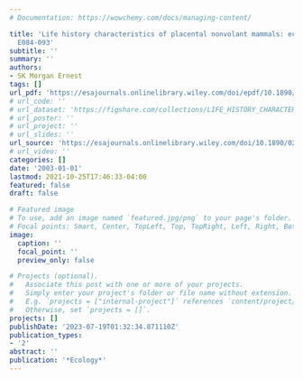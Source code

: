 ```yaml
---
# Documentation: https://wowchemy.com/docs/managing-content/

title: 'Life history characteristics of placental nonvolant mammals: ecological archives
  E084-093'
subtitle: ''
summary: ''
authors:
- SK Morgan Ernest
tags: []
url_pdf: 'https://esajournals.onlinelibrary.wiley.com/doi/epdf/10.1890/02-9002'
# url_code: ''
# url_dataset: 'https://figshare.com/collections/LIFE_HISTORY_CHARACTERISTICS_OF_PLACENTAL_NONVOLANT_MAMMALS/3297992'
# url_poster: ''
# url_project: ''
# url_slides: ''
url_source: 'https://esajournals.onlinelibrary.wiley.com/doi/10.1890/02-9002'
# url_video: ''
categories: []
date: '2003-01-01'
lastmod: 2021-10-25T17:46:33-04:00
featured: false
draft: false

# Featured image
# To use, add an image named `featured.jpg/png` to your page's folder.
# Focal points: Smart, Center, TopLeft, Top, TopRight, Left, Right, BottomLeft, Bottom, BottomRight.
image:
  caption: ''
  focal_point: ''
  preview_only: false

# Projects (optional).
#   Associate this post with one or more of your projects.
#   Simply enter your project's folder or file name without extension.
#   E.g. `projects = ["internal-project"]` references `content/project/deep-learning/index.md`.
#   Otherwise, set `projects = []`.
projects: []
publishDate: '2023-07-19T01:32:34.871110Z'
publication_types:
- '2'
abstract: ''
publication: '*Ecology*'
---
```

